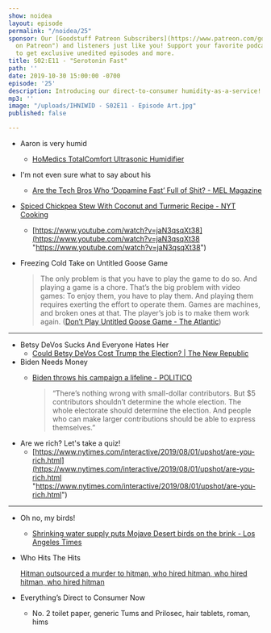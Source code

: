 ```yaml
---
show: noidea
layout: episode
permalink: "/noidea/25"
sponsor: Our [Goodstuff Patreon Subscribers](https://www.patreon.com/goodstuff "Goodstuff
  on Patreon") and listeners just like you! Support your favorite podcasts directly
  to get exclusive unedited episodes and more.
title: S02:E11 - "Serotonin Fast"
path: ''
date: 2019-10-30 15:00:00 -0700
episode: '25'
description: Introducing our direct-to-consumer humidity-as-a-service!
mp3: ''
image: "/uploads/IHNIWID - S02E11 - Episode Art.jpg"
published: false

---
```

* Aaron is very humid
  * [HoMedics TotalComfort Ultrasonic Humidifier](https://www.costco.com/homedics-totalcomfort-ultrasonic-humidifier.product.100507132.html)
* I'm not even sure what to say about his
  * [Are the Tech Bros Who ‘Dopamine Fast’ Full of Shit? - MEL Magazine](https://melmagazine.com/en-us/story/are-the-tech-bros-who-dopamine-fast-full-of-shit)
* [Spiced Chickpea Stew With Coconut and Turmeric Recipe - NYT Cooking](https://cooking.nytimes.com/recipes/1019772-spiced-chickpea-stew-with-coconut-and-turmeric)
  * [https://www.youtube.com/watch?v=jaN3qsqXt38](https://www.youtube.com/watch?v=jaN3qsqXt38 "https://www.youtube.com/watch?v=jaN3qsqXt38")
* Freezing Cold Take on Untitled Goose Game

  > The only problem is that you have to play the game to do so. And playing a game is a chore. That’s the big problem with video games: To enjoy them, you have to play them. And playing them requires exerting the effort to operate them. Games are machines, and broken ones at that. The player’s job is to make them work again. ([Don’t Play Untitled Goose Game - The Atlantic](https://www.theatlantic.com/technology/archive/2019/10/dont-play-the-goose-game/600472/))

***

* Betsy DeVos Sucks And Everyone Hates Her
  * [Could Betsy DeVos Cost Trump the Election? | The New Republic](https://newrepublic.com/article/155292/betsy-devos-cost-trump-election)
* Biden Needs Money
  * [Biden throws his campaign a lifeline - POLITICO](https://www.politico.com/news/2019/10/25/joe-biden-super-pac-fundraising-058022)

    > “There’s nothing wrong with small-dollar contributors. But $5 contributors shouldn’t determine the whole election. The whole electorate should determine the election. And people who can make larger contributions should be able to express themselves.”
* Are we rich? Let's take a quiz!
  * [https://www.nytimes.com/interactive/2019/08/01/upshot/are-you-rich.html](https://www.nytimes.com/interactive/2019/08/01/upshot/are-you-rich.html "https://www.nytimes.com/interactive/2019/08/01/upshot/are-you-rich.html")

***

* Oh no, my birds!
  * [Shrinking water supply puts Mojave Desert birds on the brink - Los Angeles Times](https://www.latimes.com/environment/story/2019-10-04/global-warming-mojave-desert-birds-water)
* Who Hits The Hits

  [Hitman outsourced a murder to hitman, who hired hitman, who hired hitman, who hired hitman](https://www.usatoday.com/story/news/world/2019/10/25/chinese-developer-five-hitmen-sentenced-after-failed-murder-outsource/4094899002/)
* Everything’s Direct to Consumer Now
  * No. 2 toilet paper, generic Tums and Prilosec, hair tablets, roman, hims